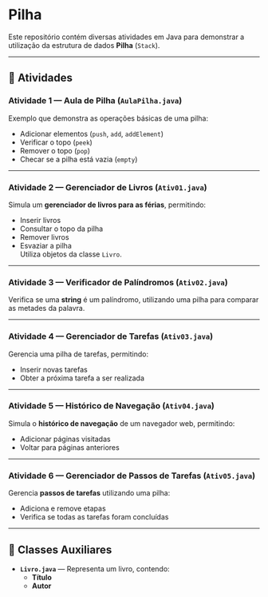 # Pilha 

Este repositório contém diversas atividades em Java para demonstrar a utilização da estrutura de dados **Pilha** (`Stack`).

---

## 📌 Atividades

### **Atividade 1 — Aula de Pilha** (`AulaPilha.java`)
Exemplo que demonstra as operações básicas de uma pilha:  
- Adicionar elementos (`push`, `add`, `addElement`)
- Verificar o topo (`peek`)
- Remover o topo (`pop`)
- Checar se a pilha está vazia (`empty`)

---

### **Atividade 2 — Gerenciador de Livros** (`Ativ01.java`)
Simula um **gerenciador de livros para as férias**, permitindo:  
- Inserir livros  
- Consultar o topo da pilha  
- Remover livros  
- Esvaziar a pilha  
Utiliza objetos da classe `Livro`.

---

### **Atividade 3 — Verificador de Palíndromos** (`Ativ02.java`)
Verifica se uma **string** é um palíndromo, utilizando uma pilha para comparar as metades da palavra.

---

### **Atividade 4 — Gerenciador de Tarefas** (`Ativ03.java`)
Gerencia uma pilha de tarefas, permitindo:  
- Inserir novas tarefas  
- Obter a próxima tarefa a ser realizada

---

### **Atividade 5 — Histórico de Navegação** (`Ativ04.java`)
Simula o **histórico de navegação** de um navegador web, permitindo:  
- Adicionar páginas visitadas  
- Voltar para páginas anteriores

---

### **Atividade 6 — Gerenciador de Passos de Tarefas** (`Ativ05.java`)
Gerencia **passos de tarefas** utilizando uma pilha:  
- Adiciona e remove etapas  
- Verifica se todas as tarefas foram concluídas

---

## 📂 Classes Auxiliares

- **`Livro.java`** — Representa um livro, contendo:  
  - **Título**
  - **Autor**

